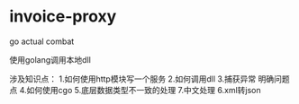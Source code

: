 # invoice-proxy
go actual combat


使用golang调用本地dll


涉及知识点：
1.如何使用http模块写一个服务
2.如何调用dll
3.捕获异常  明确问题点
4.如何使用cgo
5.底层数据类型不一致的处理
7.中文处理
6.xml转json
